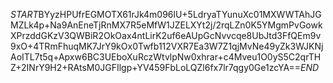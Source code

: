 $START$BYyzHPUfrEGMOTX61rJk4m096lU+5LdryaTYunuXc01MXWWTAhJGMZLk4p+Na9AnEneTjRnMX7R5eMfW1JZELXYt2j/2rqLZn0K5YMgmPvGowkXPrzddGKzV3QWBiR2OkOax4ntLirK2uf6eAUpGcNvvcqe8UbJtd3FfQEm9v9xO+4TRmFhuqMK7JrY9kOx0Twfb112VXR7Ea3W7Z1qjMvNe49yZk3WJKNjAoITL7t5q+Apxw6BC3UEboXuRczWtvlpNw0xhrar+c4Mveu1O0yS5C2qrTHZ+2INrY9H2+RAtsM0JGFIlgp+YV459FbLoLQZl6fx7lr7qgy0Ge1zcYA==$END$